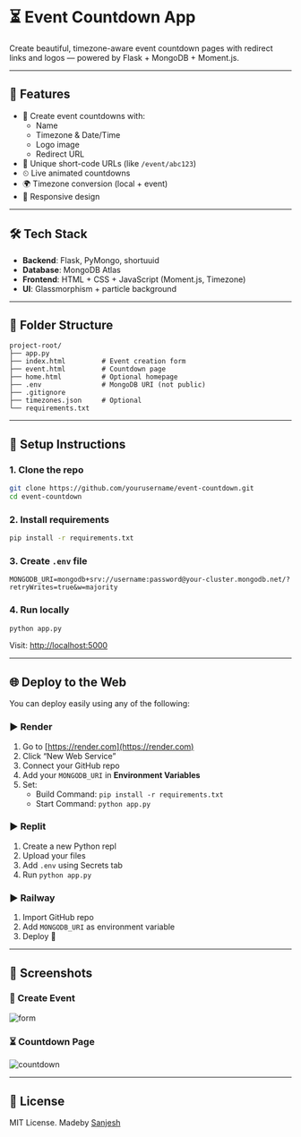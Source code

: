 # ⏳ Event Countdown App

Create beautiful, timezone-aware event countdown pages with redirect links and logos — powered by Flask + MongoDB + Moment.js.


---

## 🚀 Features

- 🎯 Create event countdowns with:
  - Name
  - Timezone & Date/Time
  - Logo image
  - Redirect URL
- 🔗 Unique short-code URLs (like `/event/abc123`)
- ⏲ Live animated countdowns
- 🌍 Timezone conversion (local + event)
- 📱 Responsive design

---

## 🛠 Tech Stack

- **Backend**: Flask, PyMongo, shortuuid
- **Database**: MongoDB Atlas
- **Frontend**: HTML + CSS + JavaScript (Moment.js, Timezone)
- **UI**: Glassmorphism + particle background

---

## 📁 Folder Structure

```
project-root/
├── app.py
├── index.html         # Event creation form
├── event.html         # Countdown page
├── home.html          # Optional homepage
├── .env               # MongoDB URI (not public)
├── .gitignore
├── timezones.json     # Optional
└── requirements.txt
```

---

## 🔧 Setup Instructions

### 1. Clone the repo

```bash
git clone https://github.com/yourusername/event-countdown.git
cd event-countdown
```

### 2. Install requirements

```bash
pip install -r requirements.txt
```

### 3. Create `.env` file

```env
MONGODB_URI=mongodb+srv://username:password@your-cluster.mongodb.net/?retryWrites=true&w=majority
```

### 4. Run locally

```bash
python app.py
```

Visit: [http://localhost:5000](http://localhost:5000)

---

## 🌐 Deploy to the Web

You can deploy easily using any of the following:

### ▶ Render

1. Go to [https://render.com](https://render.com)
2. Click “New Web Service”
3. Connect your GitHub repo
4. Add your `MONGODB_URI` in **Environment Variables**
5. Set:
   - Build Command: `pip install -r requirements.txt`
   - Start Command: `python app.py`

### ▶ Replit

1. Create a new Python repl
2. Upload your files
3. Add `.env` using Secrets tab
4. Run `python app.py`

### ▶ Railway

1. Import GitHub repo
2. Add `MONGODB_URI` as environment variable
3. Deploy 🎉

---

## 📸 Screenshots

### 🎯 Create Event
![form](https://github.com/yourusername/event-countdown/assets/yourusername/form.png)

### ⏳ Countdown Page
![countdown](https://github.com/yourusername/event-countdown/assets/yourusername/countdown.png)

---

## 🧾 License

MIT License. Madeby [Sanjesh](https://github.com/Sanjesh-S)
